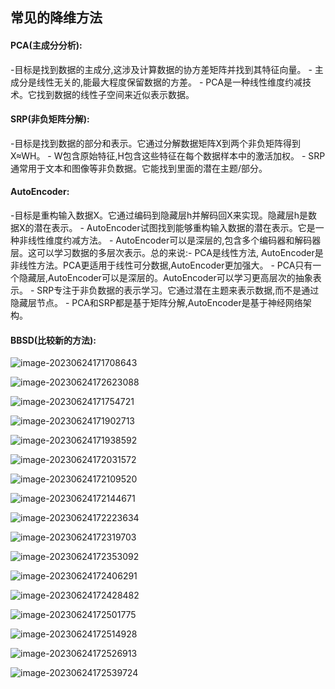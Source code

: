 ## 常见的降维方法

#### PCA(主成分分析):

-目标是找到数据的主成分,这涉及计算数据的协方差矩阵并找到其特征向量。
\- 主成分是线性无关的,能最大程度保留数据的方差。
\- PCA是一种线性维度约减技术。它找到数据的线性子空间来近似表示数据。

#### SRP(非负矩阵分解):

-目标是找到数据的部分和表示。它通过分解数据矩阵X到两个非负矩阵得到X≈WH。
\- W包含原始特征,H包含这些特征在每个数据样本中的激活加权。
\- SRP通常用于文本和图像等非负数据。它能找到里面的潜在主题/部分。

#### AutoEncoder:

-目标是重构输入数据X。它通过编码到隐藏层h并解码回X来实现。隐藏层h是数据X的潜在表示。
\- AutoEncoder试图找到能够重构输入数据的潜在表示。它是一种非线性维度约减方法。
\- AutoEncoder可以是深层的,包含多个编码器和解码器层。这可以学习数据的多层次表示。总的来说:- PCA是线性方法, AutoEncoder是非线性方法。PCA更适用于线性可分数据,AutoEncoder更加强大。
\- PCA只有一个隐藏层,AutoEncoder可以是深层的。AutoEncoder可以学习更高层次的抽象表示。
\- SRP专注于非负数据的表示学习。它通过潜在主题来表示数据,而不是通过隐藏层节点。
\- PCA和SRP都是基于矩阵分解,AutoEncoder是基于神经网络架构。

#### BBSD(比较新的方法):

![image-20230624171708643](C:\Users\wangzhanghang\AppData\Roaming\Typora\typora-user-images\image-20230624171708643.png)

![image-20230624172623088](C:\Users\wangzhanghang\AppData\Roaming\Typora\typora-user-images\image-20230624172623088.png)

![image-20230624171754721](C:\Users\wangzhanghang\AppData\Roaming\Typora\typora-user-images\image-20230624171754721.png)

![image-20230624171902713](C:\Users\wangzhanghang\AppData\Roaming\Typora\typora-user-images\image-20230624171902713.png)

![image-20230624171938592](C:\Users\wangzhanghang\AppData\Roaming\Typora\typora-user-images\image-20230624171938592.png)

![image-20230624172031572](C:\Users\wangzhanghang\AppData\Roaming\Typora\typora-user-images\image-20230624172031572.png)

![image-20230624172109520](C:\Users\wangzhanghang\AppData\Roaming\Typora\typora-user-images\image-20230624172109520.png)

![image-20230624172144671](C:\Users\wangzhanghang\AppData\Roaming\Typora\typora-user-images\image-20230624172144671.png)

![image-20230624172223634](C:\Users\wangzhanghang\AppData\Roaming\Typora\typora-user-images\image-20230624172223634.png)

![image-20230624172319703](C:\Users\wangzhanghang\AppData\Roaming\Typora\typora-user-images\image-20230624172319703.png)

![image-20230624172353092](C:\Users\wangzhanghang\AppData\Roaming\Typora\typora-user-images\image-20230624172353092.png)

![image-20230624172406291](C:\Users\wangzhanghang\AppData\Roaming\Typora\typora-user-images\image-20230624172406291.png)

![image-20230624172428482](C:\Users\wangzhanghang\AppData\Roaming\Typora\typora-user-images\image-20230624172428482.png)

![image-20230624172501775](C:\Users\wangzhanghang\AppData\Roaming\Typora\typora-user-images\image-20230624172501775.png)

![image-20230624172514928](C:\Users\wangzhanghang\AppData\Roaming\Typora\typora-user-images\image-20230624172514928.png)

![image-20230624172526913](C:\Users\wangzhanghang\AppData\Roaming\Typora\typora-user-images\image-20230624172526913.png)

![image-20230624172539724](C:\Users\wangzhanghang\AppData\Roaming\Typora\typora-user-images\image-20230624172539724.png)